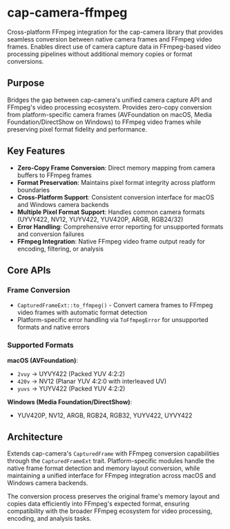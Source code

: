 # cap-camera-ffmpeg

Cross-platform FFmpeg integration for the cap-camera library that provides seamless conversion between native camera frames and FFmpeg video frames. Enables direct use of camera capture data in FFmpeg-based video processing pipelines without additional memory copies or format conversions.

## Purpose

Bridges the gap between cap-camera's unified camera capture API and FFmpeg's video processing ecosystem. Provides zero-copy conversion from platform-specific camera frames (AVFoundation on macOS, Media Foundation/DirectShow on Windows) to FFmpeg video frames while preserving pixel format fidelity and performance.

## Key Features

- **Zero-Copy Frame Conversion**: Direct memory mapping from camera buffers to FFmpeg frames
- **Format Preservation**: Maintains pixel format integrity across platform boundaries
- **Cross-Platform Support**: Consistent conversion interface for macOS and Windows camera backends
- **Multiple Pixel Format Support**: Handles common camera formats (UYVY422, NV12, YUYV422, YUV420P, ARGB, RGB24/32)
- **Error Handling**: Comprehensive error reporting for unsupported formats and conversion failures
- **FFmpeg Integration**: Native FFmpeg video frame output ready for encoding, filtering, or analysis

## Core APIs

### Frame Conversion

- `CapturedFrameExt::to_ffmpeg()` - Convert camera frames to FFmpeg video frames with automatic format detection
- Platform-specific error handling via `ToFfmpegError` for unsupported formats and native errors

### Supported Formats

**macOS (AVFoundation)**:
- `2vuy` → UYVY422 (Packed YUV 4:2:2)
- `420v` → NV12 (Planar YUV 4:2:0 with interleaved UV)
- `yuvs` → YUYV422 (Packed YUV 4:2:2)

**Windows (Media Foundation/DirectShow)**:
- YUV420P, NV12, ARGB, RGB24, RGB32, YUYV422, UYVY422

## Architecture

Extends cap-camera's `CapturedFrame` with FFmpeg conversion capabilities through the `CapturedFrameExt` trait. Platform-specific modules handle the native frame format detection and memory layout conversion, while maintaining a unified interface for FFmpeg integration across macOS and Windows camera backends.

The conversion process preserves the original frame's memory layout and copies data efficiently into FFmpeg's expected format, ensuring compatibility with the broader FFmpeg ecosystem for video processing, encoding, and analysis tasks.